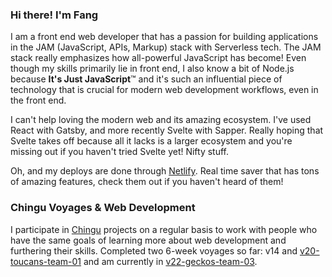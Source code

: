 ### Hi there! I'm Fang

I am a front end web developer that has a passion for building applications in the JAM (JavaScript, APIs, Markup) stack with Serverless tech. The JAM stack really emphasizes how all-powerful JavaScript has become! Even though my skills primarily lie in front end, I also know a bit of Node.js because **It's Just JavaScript**™ and it's such an influential piece of technology that is crucial for modern web development workflows, even in the front end.

I can't help loving the modern web and its amazing ecosystem. I've used React with Gatsby, and more recently Svelte with Sapper. Really hoping that Svelte takes off because all it lacks is a larger ecosystem and you're missing out if you haven't tried Svelte yet! Nifty stuff.

Oh, and my deploys are done through [Netlify](https://www.netlify.com/). Real time saver that has tons of amazing features, check them out if you haven't heard of them!

### Chingu Voyages & Web Development

I participate in [Chingu](https://www.chingu.io/) projects on a regular basis to work with people who have the same goals of learning more about web development and furthering their skills. Completed two 6-week voyages so far: v14 and [v20-toucans-team-01](https://github.com/chingu-voyages/v20-toucans-team-01) and am currently in [v22-geckos-team-03](https://github.com/chingu-voyages/v22-geckos-team-03).

<!--
**armchair-traveller/armchair-traveller** is a ✨ _special_ ✨ repository because its `README.md` (this file) appears on your GitHub profile.

Here are some ideas to get you started:

- 🔭 I’m currently working on ...
- 🌱 I’m currently learning ...
- 👯 I’m looking to collaborate on ...
- 🤔 I’m looking for help with ...
- 💬 Ask me about ...
- 📫 How to reach me: ...
- 😄 Pronouns: ...
- ⚡ Fun fact: ...
-->
